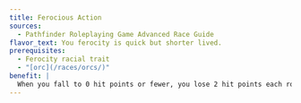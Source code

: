 ```yaml
---
title: Ferocious Action
sources:
  - Pathfinder Roleplaying Game Advanced Race Guide
flavor_text: You ferocity is quick but shorter lived.
prerequisites:
  - Ferocity racial trait
  - "[orc](/races/orcs/)"
benefit: |
  When you fall to 0 hit points or fewer, you lose 2 hit points each round, but you are not staggered. If you are in a rage (such as that caused by the barbarian rage class feature), you instead only lose 1 hit point per round.
---
```


